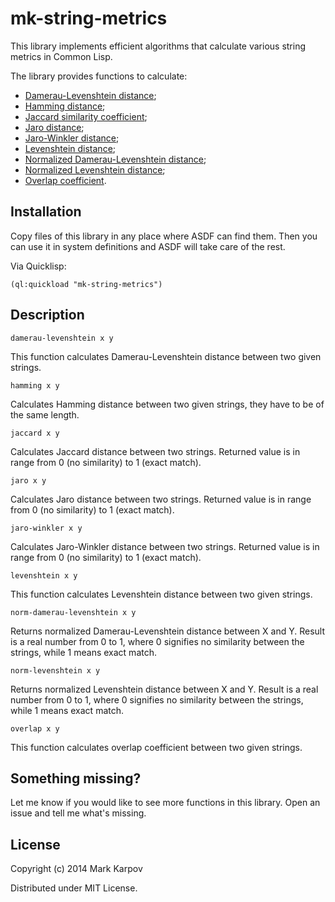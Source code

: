 # mk-string-metrics

This library implements efficient algorithms that calculate various string
metrics in Common Lisp.

The library provides functions to calculate:

* [Damerau-Levenshtein
  distance](http://en.wikipedia.org/wiki/Damerau%E2%80%93Levenshtein_distance);
* [Hamming distance](http://en.wikipedia.org/wiki/Hamming_distance);
* [Jaccard similarity
  coefficient](http://en.wikipedia.org/wiki/Jaccard_index);
* [Jaro
  distance](http://en.wikipedia.org/wiki/Jaro%E2%80%93Winkler_distance);
* [Jaro-Winkler
  distance](http://en.wikipedia.org/wiki/Jaro%E2%80%93Winkler_distance);
* [Levenshtein distance](http://en.wikipedia.org/wiki/Levenshtein_distance);
* [Normalized Damerau-Levenshtein
  distance](http://en.wikipedia.org/wiki/Damerau%E2%80%93Levenshtein_distance);
* [Normalized Levenshtein
  distance](http://en.wikipedia.org/wiki/Levenshtein_distance);
* [Overlap coefficient](http://en.wikipedia.org/wiki/Overlap_coefficient).

## Installation

Copy files of this library in any place where ASDF can find them. Then you
can use it in system definitions and ASDF will take care of the rest.

Via Quicklisp:

```
(ql:quickload "mk-string-metrics")
```

## Description

```
damerau-levenshtein x y
```

This function calculates Damerau-Levenshtein distance between two given
strings.

```
hamming x y
```

Calculates Hamming distance between two given strings, they have to be of
the same length.

```
jaccard x y
```

Calculates Jaccard distance between two strings. Returned value is in range
from 0 (no similarity) to 1 (exact match).

```
jaro x y
```

Calculates Jaro distance between two strings. Returned value is in range
from 0 (no similarity) to 1 (exact match).

```
jaro-winkler x y
```

Calculates Jaro-Winkler distance between two strings. Returned value is in
range from 0 (no similarity) to 1 (exact match).

```
levenshtein x y
```

This function calculates Levenshtein distance between two given strings.

```
norm-damerau-levenshtein x y
```

Returns normalized Damerau-Levenshtein distance between X and Y. Result is a
real number from 0 to 1, where 0 signifies no similarity between the
strings, while 1 means exact match.

```
norm-levenshtein x y
```

Returns normalized Levenshtein distance between X and Y. Result is a real
number from 0 to 1, where 0 signifies no similarity between the strings,
while 1 means exact match.

```
overlap x y
```

This function calculates overlap coefficient between two given strings.

## Something missing?

Let me know if you would like to see more functions in this library. Open an
issue and tell me what's missing.

## License

Copyright (c) 2014 Mark Karpov

Distributed under MIT License.
